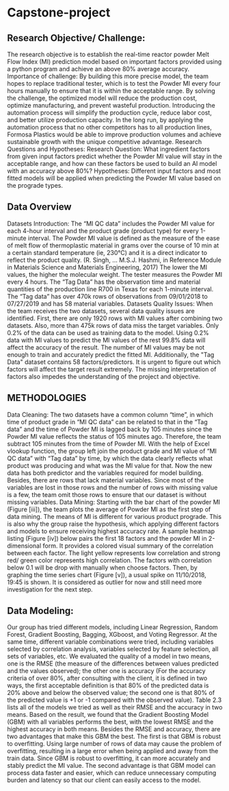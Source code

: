 # Capstone-project

## Research Objective/ Challenge:
The research objective is to establish the real-time reactor powder Melt Flow Index (MI) prediction model  based on important factors provided using a python program and achieve an above 80% average accuracy.
Importance of challenge:
By building this more precise model, the team hopes to replace traditional tester, which is to test the Powder MI every four hours manually to ensure that it is within the acceptable range. By solving the challenge, the optimized model will reduce the production cost, optimize manufacturing, and prevent wasteful production. Introducing the automation process will simplify the production cycle, reduce labor cost, and better utilize production capacity. In the long run, by applying the automation process that no other competitors has to all production lines, Formosa Plastics would be able to improve production volumes and achieve sustainable growth with the unique competitive advantage.
Research Questions and Hypotheses:
Research Question: What ingredient factors from given input factors predict whether the Powder MI value will stay in the acceptable range, and how can these factors be used to build an AI model with an accuracy above 80%?
Hypotheses: Different input factors and most fitted models will be applied when predicting the Powder MI value based on the prograde types.

## Data Overview
Datasets Introduction:
The “MI QC data” includes the Powder MI value for each 4-hour interval and the product grade (product type) for every 1-minute interval. The Powder MI value is defined as the measure of the ease of melt flow of thermoplastic material in grams over the course of 10 min at a certain standard temperature (ie, 230°C) and it is a direct indicator to reflect the product quality. (R. Singh, ... M.S.J. Hashmi, in Reference Module in Materials Science and Materials Engineering, 2017) The lower the MI values, the higher the molecular weight. The tester measures the Powder MI every 4 hours.
The “Tag Data” has the observation time and material quantities of the production line R700 in Texas for each 1-minute interval. The “Tag data” has over 470k rows of observations from 09/01/2018 to 07/27/2019 and has 58 material variables.
Datasets Quality Issues:
When the team receives the two datasets, several data quality issues are identified. First, there are only 1920 rows with MI values after combining two datasets. Also, more than 475k rows of data miss the target variables. Only 0.2% of the data can be used as training data to the model. Using 0.2% data with MI values to predict the MI values of the rest 99.8% data will affect the accuracy of the result. The number of MI values may be not enough to train and accurately predict the fitted MI. Additionally, the "Tag Data" dataset contains 58 factors/predictors. It is urgent to figure out which factors will affect the target result extremely. The missing interpretation of factors also impedes the understanding of the project and objective.

## METHODOLOGIES
Data Cleaning:
The two datasets have a common column “time”, in which time of product grade in “MI QC data” can be related to that in the “Tag data” and the time of Powder MI is lagged back by 105 minutes since the Powder MI value reflects the status of 105 minutes ago. Therefore, the team subtract 105 minutes from the time of Powder MI.
With the help of Excel vlookup function, the group left join the product grade and MI value of “MI QC data” with “Tag data” by time, by which the data clearly reflects what product was producing and what was the MI value for that. Now the new data has both predictor and the variables required for model building. Besides, there are rows that lack material variables. Since most of the variables are lost in those rows and the number of rows with missing value is a few, the team omit those rows to ensure that our dataset is without missing variables.
Data Mining:
Starting with the bar chart of the powder MI (Figure [iii]), the team plots the average of Powder MI as the first step of data mining. The means of MI is different for various product prograde. This is also why the group raise the hypothesis, which applying different factors and models to ensure receiving highest accuracy rate. A sample heatmap listing (Figure [iv]) below pairs the first 18 factors and the powder MI in 2-dimensional form. It provides a colored visual summary of the correlation between each factor. The light yellow represents low correlation and strong red/ green color represents high correlation. The factors with correlation below 0.1 will be drop with manually when choose factors. Then, by graphing the time series chart (Figure [v]), a usual spike on 11/10/2018, 19:45 is shown. It is considered as outlier for now and still need more investigation for the next step.

## Data Modeling:
Our group has tried different models, including Linear Regression, Random Forest, Gradient Boosting, Bagging, XGboost, and Voting Regressor. At the same time, different variable combinations were tried, including variables selected by correlation analysis, variables selected by feature selection, all sets of variables, etc. We evaluated the quality of a model in two means, one is the RMSE (the measure of the differences between values predicted and the values observed); the other one is accuracy (For the accuracy criteria of over 80%, after consulting with the client, it is defined in two ways, the first acceptable definition is that 80% of the predicted data is 20% above and below the observed value; the second one is that 80% of the predicted value is +1 or -1 compared with the observed value). Table 2.3 lists all of the models we tried as well as their RMSE and the accuracy in two means.
Based on the result, we found that the Gradient Boosting Model (GBM) with all variables performs the best, with the lowest RMSE and the highest accuracy in both means.
Besides the RMSE and accuracy, there are two advantages that make this GBM the best. The first is that GBM is robust to overfitting. Using large number of rows of data may cause the problem of overfitting, resulting in a large error when being applied and away from the train data. Since GBM is robust to overfitting, it can more accurately and stably predict the MI value. The second advantage is that GBM model can process data faster and easier, which can reduce unnecessary computing burden and latency so that our client can easily access to the model.

